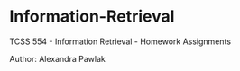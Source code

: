 # Information-Retrieval

TCSS 554 - Information Retrieval - Homework Assignments

Author: Alexandra Pawlak

